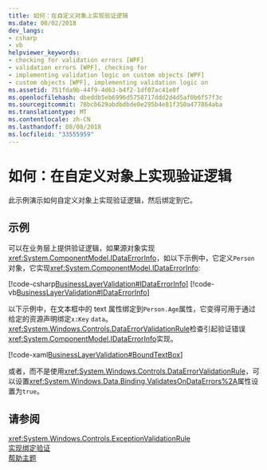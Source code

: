```yaml
---
title: 如何：在自定义对象上实现验证逻辑
ms.date: 08/02/2018
dev_langs:
- csharp
- vb
helpviewer_keywords:
- checking for validation errors [WPF]
- validation errors [WPF], checking for
- implementing validation logic on custom objects [WPF]
- custom objects [WPF], implementing validation logic on
ms.assetid: 751fda9b-44f9-4d63-b4f2-1df07ac41e0f
ms.openlocfilehash: dbeddb5eb6996d5758717ddd2d4d5af0b6f57f3c
ms.sourcegitcommit: 78bcb629abdbdbde0e295b4e81f350a477864aba
ms.translationtype: MT
ms.contentlocale: zh-CN
ms.lasthandoff: 08/08/2018
ms.locfileid: "33555959"
---
```

# <a name="how-to-implement-validation-logic-on-custom-objects"></a>如何：在自定义对象上实现验证逻辑
此示例演示如何自定义对象上实现验证逻辑，然后绑定到它。  
  
## <a name="example"></a>示例  
 可以在业务层上提供验证逻辑，如果源对象实现<xref:System.ComponentModel.IDataErrorInfo>，如以下示例中，它定义`Person`对象，它实现<xref:System.ComponentModel.IDataErrorInfo>:  
  
 [!code-csharp[BusinessLayerValidation#IDataErrorInfo](../../../../samples/snippets/csharp/VS_Snippets_Wpf/BusinessLayerValidation/CSharp/Data.cs#idataerrorinfo)]
 [!code-vb[BusinessLayerValidation#IDataErrorInfo](../../../../samples/snippets/visualbasic/VS_Snippets_Wpf/BusinessLayerValidation/VisualBasic/Data.vb#idataerrorinfo)]  
  
 以下示例中，在文本框中的 text 属性绑定到`Person.Age`属性，它变得可用于通过给定的资源声明绑定`x:Key` `data`。 <xref:System.Windows.Controls.DataErrorValidationRule>检查引起验证错误<xref:System.ComponentModel.IDataErrorInfo>实现。  
  
 [!code-xaml[BusinessLayerValidation#BoundTextBox](../../../../samples/snippets/csharp/VS_Snippets_Wpf/BusinessLayerValidation/CSharp/Window1.xaml?highlight=8,11-19,25-42)]  
  
 或者，而不是使用<xref:System.Windows.Controls.DataErrorValidationRule>，可以设置<xref:System.Windows.Data.Binding.ValidatesOnDataErrors%2A>属性设置为`true`。  
  
## <a name="see-also"></a>请参阅  
 <xref:System.Windows.Controls.ExceptionValidationRule>  
 [实现绑定验证](../../../../docs/framework/wpf/data/how-to-implement-binding-validation.md)  
 [帮助主题](../../../../docs/framework/wpf/data/data-binding-how-to-topics.md)

